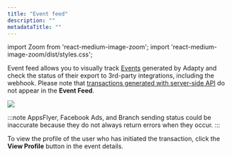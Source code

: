 ```yaml
---
title: "Event feed"
description: ""
metadataTitle: ""
---
```


import Zoom from 'react-medium-image-zoom';
import 'react-medium-image-zoom/dist/styles.css';

Event feed allows you to visually track [Events](events) generated by Adapty and check the status of their export to 3rd-party integrations, including the webhook. Please note that [transactions generated with server-side API](server-side-api-specs#transaction) do not appear in the **Event Feed**.


<Zoom>
  <img src={require('./img/a117f65-event_feed.webp').default}
  style={{
    border: '1px solid #727272', /* border width and color */
    width: '700px', /* image width */
    display: 'block', /* for alignment */
    margin: '0 auto' /* center alignment */
  }}
/>
</Zoom>





:::note
AppsFlyer, Facebook Ads, and Branch sending status could be inaccurate because they do not always return errors when they occur.
:::

To view the profile of the user who has initiated the transaction, click the **View Profile** button in the event details.